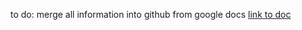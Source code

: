 to do: merge all information into github from google docs [link to doc](https://docs.google.com/document/d/1UmIUB2GU9r0Y-YEkK3dV2Fyys4eMo5ESEv3XAZtZzjM/edit?usp=sharing)
